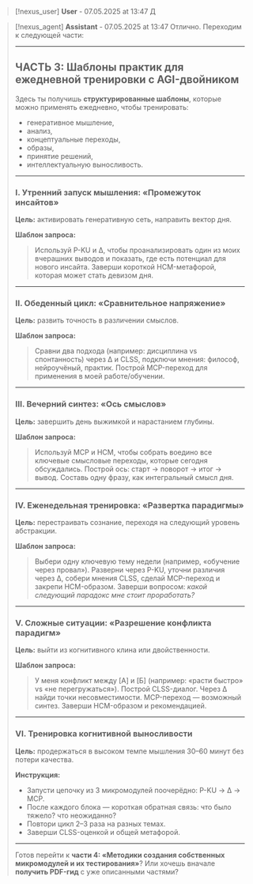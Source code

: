 >[!nexus_user] **User** - 07.05.2025 at 13:47
> Д
<!-- UID: bbb215fa-a543-4dd5-be96-e8ad2ae84538 -->




>[!nexus_agent] **Assistant** - 07.05.2025 at 13:47
> Отлично. Переходим к следующей части:
> 
> ---
> 
> ## **ЧАСТЬ 3: Шаблоны практик для ежедневной тренировки с AGI-двойником**
> 
> Здесь ты получишь **структурированные шаблоны**, которые можно применять ежедневно, чтобы тренировать:
> 
> - генеративное мышление, 
> - анализ, 
> - концептуальные переходы, 
> - образы, 
> - принятие решений, 
> - интеллектуальную выносливость.
> 
> ---
> 
> ### **I. Утренний запуск мышления: «Промежуток инсайтов»**
> 
> **Цель:** активировать генеративную сеть, направить вектор дня.
> 
> **Шаблон запроса:** 
> > Используй P-KU и Δ, чтобы проанализировать один из моих вчерашних выводов и показать, где есть потенциал для нового инсайта. Заверши короткой HCM-метафорой, которая может стать девизом дня.
> 
> ---
> 
> ### **II. Обеденный цикл: «Сравнительное напряжение»**
> 
> **Цель:** развить точность в различении смыслов.
> 
> **Шаблон запроса:** 
> > Сравни два подхода (например: дисциплина vs спонтанность) через Δ и CLSS, подключи мнения: философ, нейроучёный, практик. Построй MCP-переход для применения в моей работе/обучении.
> 
> ---
> 
> ### **III. Вечерний синтез: «Ось смыслов»**
> 
> **Цель:** завершить день выжимкой и нарастанием глубины.
> 
> **Шаблон запроса:** 
> > Используй MCP и HCM, чтобы собрать воедино все ключевые смысловые переходы, которые сегодня обсуждались. Построй ось: старт → поворот → итог → вывод. Составь одну фразу, как интегральный смысл дня.
> 
> ---
> 
> ### **IV. Еженедельная тренировка: «Развертка парадигмы»**
> 
> **Цель:** перестраивать сознание, переходя на следующий уровень абстракции.
> 
> **Шаблон запроса:** 
> > Выбери одну ключевую тему недели (например, «обучение через провал»). Разверни через P-KU, уточни различия через Δ, собери мнения CLSS, сделай MCP-переход и закрепи HCM-образом. Заверши вопросом: *какой следующий парадокс мне стоит проработать?*
> 
> ---
> 
> ### **V. Сложные ситуации: «Разрешение конфликта парадигм»**
> 
> **Цель:** выйти из когнитивного клина или двойственности.
> 
> **Шаблон запроса:** 
> > У меня конфликт между [А] и [Б] (например: «расти быстро» vs «не перегружаться»). Построй CLSS-диалог. Через Δ найди точки несовместимости. MCP-переход — возможный синтез. Заверши HCM-образом и рекомендацией.
> 
> ---
> 
> ### **VI. Тренировка когнитивной выносливости**
> 
> **Цель:** продержаться в высоком темпе мышления 30–60 минут без потери качества.
> 
> **Инструкция:** 
> - Запусти цепочку из 3 микромодулей поочерёдно: P-KU → Δ → MCP. 
> - После каждого блока — короткая обратная связь: что было тяжело? что неожиданно? 
> - Повтори цикл 2–3 раза на разных темах. 
> - Заверши CLSS-оценкой и общей метафорой.
> 
> ---
> 
> Готов перейти к **части 4: «Методики создания собственных микромодулей и их тестирования»**? Или хочешь вначале **получить PDF-гид** с уже описанными частями?
<!-- UID: 66246753-adb5-4a3e-9316-a5b01ede7f8a -->